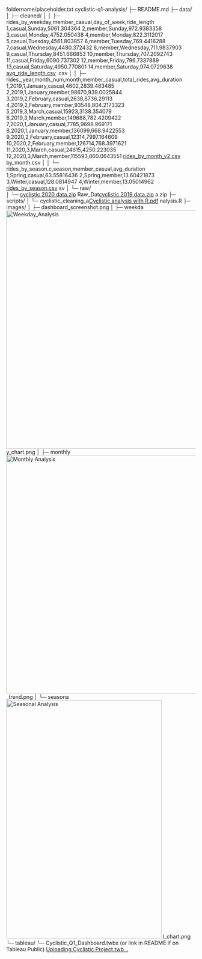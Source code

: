foldername/placeholder.txt
cyclistic-q1-analysis/
├─ README.md
├─ data/
│  ├─ cleaned/
│  │  ├─ rides_by_weekday,member_casual,day_of_week,ride_length
1,casual,Sunday,5061.304364
2,member,Sunday,972.9383358
3,casual,Monday,4752.050438
4,member,Monday,822.3112017
5,casual,Tuesday,4561.803857
6,member,Tuesday,769.4416288
7,casual,Wednesday,4480.372432
8,member,Wednesday,711.9837903
9,casual,Thursday,8451.666853
10,member,Thursday,707.2092743
11,casual,Friday,6090.737302
12,member,Friday,796.7337889
13,casual,Saturday,4950.770801
14,member,Saturday,974.0729638
[avg_ride_length.csv](https://github.com/user-attachments/files/21797050/avg_ride_length.csv)
.csv
│  │  ├─ rides_,year,month_num,month,member_casual,total_rides,avg_duration
1,2019,1,January,casual,4602,2839.483485
2,2019,1,January,member,98670,939.0025844
3,2019,2,February,casual,2638,8736.29113
4,2019,2,February,member,93548,804.2173323
5,2019,3,March,casual,15923,3138.354079
6,2019,3,March,member,149688,782.4209422
7,2020,1,January,casual,7785,9698.969171
8,2020,1,January,member,136099,668.9422553
9,2020,2,February,casual,12314,7997.164609
10,2020,2,February,member,126714,768.3971621
11,2020,3,March,casual,24615,4250.223035
12,2020,3,March,member,115593,860.0643551
[rides_by_month_v2.csv](https://github.com/user-attachments/files/21797044/rides_by_month_v2.csv)
by_month.csv
│  │  └─ rides_by_season.c,season,member_casual,avg_duration
1,Spring,casual,63.55816436
2,Spring,member,13.60421873
3,Winter,casual,128.0814947
4,Winter,member,13.05014962
[rides_by_season.csv](https://github.com/user-attachments/files/21797051/rides_by_season.csv)
sv
│  └─ raw/           
│     └─ [cyclistic 2020 data.zip](https://github.com/user-attachments/files/21797073/cyclistic.2020.data.zip)
Raw_Dat[cyclistic 2019 data.zip](https://github.com/user-attachments/files/21797072/cyclistic.2019.data.zip)
a.zip
├─ scripts/
│  └─ cyclistic_cleaning_a[Cyclistic analysis with R.pdf](https://github.com/user-attachments/files/21797034/Cyclistic.analysis.with.R.pdf)
nalysis.R
├─ images/
│  ├─ dashboard_screenshot.png
│  ├─ weekda<img width="799" height="635" alt="Weekday_Analysis" src="https://github.com/user-attachments/assets/107fa81a-0599-4b77-b831-ec3326dcd950" />
y_chart.png
│  ├─ monthly<img width="1393" height="635" alt="Monthly Analysis" src="https://github.com/user-attachments/assets/21282b66-4ebf-4ef5-a613-87f6819d273b" />
_trend.png
│  └─ seasona<img width="413" height="635" alt="Seasonal Analysis" src="https://github.com/user-attachments/assets/15cf437e-fbe8-46b9-8cfb-2e08ab61e41f" />
l_chart.png
└─ tableau/
   └─ Cyclistic_Q1_Dashboard.twbx   (or link in README if on Tableau Public)
[Uploading Cyclistic Project.twb…]()
